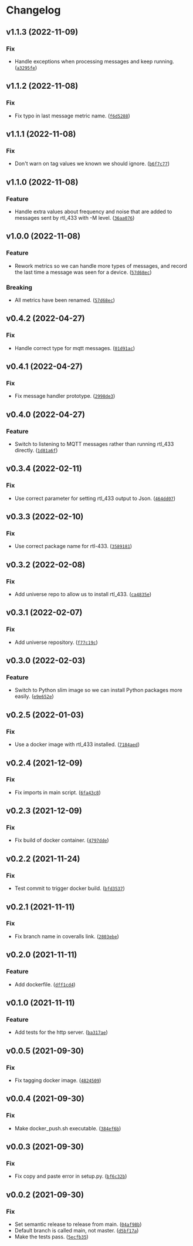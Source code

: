 # Changelog

<!--next-version-placeholder-->

## v1.1.3 (2022-11-09)
### Fix
* Handle exceptions when processing messages and keep running. ([`a3295fe`](https://github.com/andrewjw/prom433/commit/a3295fe25b78286c752e7525195e537b9d07bbfc))

## v1.1.2 (2022-11-08)
### Fix
* Fix typo in last message metric name. ([`f6d5288`](https://github.com/andrewjw/prom433/commit/f6d52886cce06c2d4a4d7f22e6edca4d081b14c8))

## v1.1.1 (2022-11-08)
### Fix
* Don't warn on tag values we known we should ignore. ([`b6f7c77`](https://github.com/andrewjw/prom433/commit/b6f7c77acae7b3ce924d854134ef395ce1b9de8f))

## v1.1.0 (2022-11-08)
### Feature
* Handle extra values about frequency and noise that are added to messages sent by rtl_433 with -M level. ([`36aa076`](https://github.com/andrewjw/prom433/commit/36aa076774b8eb35c7590f70e1ce338eb3643651))

## v1.0.0 (2022-11-08)
### Feature
* Rework metrics so we can handle more types of messages, and record the last time a message was seen for a device. ([`57d68ec`](https://github.com/andrewjw/prom433/commit/57d68ec69e2c63486ea6466b043eef274e3e68ef))

### Breaking
* All metrics have been renamed.  ([`57d68ec`](https://github.com/andrewjw/prom433/commit/57d68ec69e2c63486ea6466b043eef274e3e68ef))

## v0.4.2 (2022-04-27)
### Fix
* Handle correct type for mqtt messages. ([`01d91ac`](https://github.com/andrewjw/prom433/commit/01d91ac20de8a955e2e981ced0682b2eaaef6661))

## v0.4.1 (2022-04-27)
### Fix
* Fix message handler prototype. ([`2998de3`](https://github.com/andrewjw/prom433/commit/2998de3bf25c3edbd9bdebbf4628bbca4ec152c3))

## v0.4.0 (2022-04-27)
### Feature
* Switch to listening to MQTT messages rather than running rtl_433 directly. ([`1d81a6f`](https://github.com/andrewjw/prom433/commit/1d81a6fd6ad789ba0f195c0fd673b253130c6a45))

## v0.3.4 (2022-02-11)
### Fix
* Use correct parameter for setting rtl_433 output to Json. ([`464dd07`](https://github.com/andrewjw/prom433/commit/464dd079d3af4b8446c2d5f5ebb60d6e9ff7e455))

## v0.3.3 (2022-02-10)
### Fix
* Use correct package name for rtl-433. ([`3589181`](https://github.com/andrewjw/prom433/commit/3589181eff90d74f4f0dab18273ec99c87cfddcb))

## v0.3.2 (2022-02-08)
### Fix
* Add universe repo to allow us to install rtl_433. ([`ca4835e`](https://github.com/andrewjw/prom433/commit/ca4835e6a07be60799fca41253ba9c7a2af3bbce))

## v0.3.1 (2022-02-07)
### Fix
* Add universe repository. ([`f77c19c`](https://github.com/andrewjw/prom433/commit/f77c19c9367bc741323dcf643d497e3c50a328b3))

## v0.3.0 (2022-02-03)
### Feature
* Switch to Python slim image so we can install Python packages more easily. ([`e9e652e`](https://github.com/andrewjw/prom433/commit/e9e652eff0037a29503c89d113d7a5f1d34eb4c2))

## v0.2.5 (2022-01-03)
### Fix
* Use a docker image with rtl_433 installed. ([`7184aed`](https://github.com/andrewjw/prom433/commit/7184aed72c6a742727299c7818318b243471f7ef))

## v0.2.4 (2021-12-09)
### Fix
* Fix imports in main script. ([`6fa43c8`](https://github.com/andrewjw/prom433/commit/6fa43c88cd05a962c2a9434b061eb9c74ab6f5a1))

## v0.2.3 (2021-12-09)
### Fix
* Fix build of docker container. ([`4797dde`](https://github.com/andrewjw/prom433/commit/4797dde8aedd6eb42ebbefc1ecc889467317477b))

## v0.2.2 (2021-11-24)
### Fix
* Test commit to trigger docker build. ([`bfd3537`](https://github.com/andrewjw/prom433/commit/bfd353798af106b54f770d8b547c5c68ef88f16a))

## v0.2.1 (2021-11-11)
### Fix
* Fix branch name in coveralls link. ([`2803ebe`](https://github.com/andrewjw/prom433/commit/2803ebeb1570e7ef577d84f98bf2719646655db7))

## v0.2.0 (2021-11-11)
### Feature
* Add dockerfile. ([`dff1cd4`](https://github.com/andrewjw/prom433/commit/dff1cd480d5ec274b3dfb8867835ab933ec3454c))

## v0.1.0 (2021-11-11)
### Feature
* Add tests for the http server. ([`ba317ae`](https://github.com/andrewjw/prom433/commit/ba317ae393f34546b9b5ccb664b287fda6367e1b))

## v0.0.5 (2021-09-30)
### Fix
* Fix tagging docker image. ([`4824509`](https://github.com/andrewjw/prom433/commit/48245091ee591facd2fcc65aa1d9c915d071624e))

## v0.0.4 (2021-09-30)
### Fix
* Make docker_push.sh executable. ([`384ef6b`](https://github.com/andrewjw/prom433/commit/384ef6bcbb689ddc57aaaac311b1ac0829fb0006))

## v0.0.3 (2021-09-30)
### Fix
* Fix copy and paste error in setup.py. ([`bf6c32b`](https://github.com/andrewjw/prom433/commit/bf6c32b297e2b1a4323caca06dd937a6b59752f0))

## v0.0.2 (2021-09-30)
### Fix
* Set semantic release to release from main. ([`04af98b`](https://github.com/andrewjw/prom433/commit/04af98b0c9b5a39bd4dd87ac5a2003a098894df8))
* Default branch is called main, not master. ([`d5bf17a`](https://github.com/andrewjw/prom433/commit/d5bf17a3aaeb97e8c0051602630433b936bc7736))
* Make the tests pass. ([`5ecfb35`](https://github.com/andrewjw/prom433/commit/5ecfb35721e6d0df1656dfb7feac25798656b7d0))
